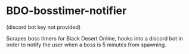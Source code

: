 # BDO-bosstimer-notifier
(discord bot key not provided)

Scrapes boss timers for Black Desert Online, hooks into a discord bot in order to notify the user when a boss is 5 minutes from spawning.
